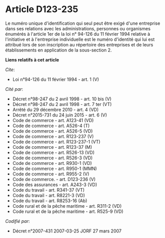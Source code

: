 # Article D123-235

Le numéro unique d'identification qui seul peut être exigé d'une entreprise dans ses relations avec les administrations,
personnes ou organismes énumérés à l'article 1er de la loi n° 94-126 du 11 février 1994 relative à l'initiative et à
l'entreprise individuelle est le numéro d'identité qui lui est attribué lors de son inscription au répertoire des entreprises
et de leurs établissements en application de la sous-section 2.

**Liens relatifs à cet article**

_Cite_:

  - Loi n°94-126 du 11 février 1994 - art. 1 (V)

_Cité par_:

  - Décret n°98-247 du 2 avril 1998 - art. 10 bis (V)
  - Décret n°98-247 du 2 avril 1998 - art. 7 ter (VT)
  - Arrêté du 29 décembre 2010 - art. 4 (VD)
  - Décret n°2015-731 du 24 juin 2015 - art. 6 (V)
  - Code de commerce - art. A123-41 (VD)
  - Code de commerce - art. A526-4 (T)
  - Code de commerce - art. A526-5 (VD)
  - Code de commerce - art. R123-237 (V)
  - Code de commerce - art. R123-237-1 (VT)
  - Code de commerce - art. R123-37 (M)
  - Code de commerce - art. R526-13 (VD)
  - Code de commerce - art. R526-3 (VD)
  - Code de commerce - art. R930-1 (VD)
  - Code de commerce - art. R950-1 (MMN)
  - Code de commerce - art. R955-2 (V)
  - Code de commerce. - art. D123-236 (V)
  - Code des assurances - art. A243-3 (VD)
  - Code du travail - art. R341-37 (VT)
  - Code du travail - art. R8221-3 (VD)
  - Code du travail - art. R8253-16 (Ab)
  - Code rural et de la pêche maritime - art. R311-2 (VD)
  - Code rural et de la pêche maritime - art. R525-9 (VD)

_Codifié par_:

  - Décret n°2007-431 2007-03-25 JORF 27 mars 2007

